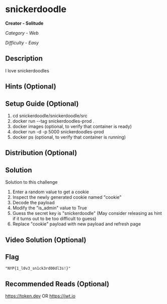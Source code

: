 # snickerdoodle

**Creator - Solitude**

*Category - Web*

*Difficulty - Easy*

## Description
I love snickerdoodles

## Hints (Optional)

## Setup Guide (Optional)
<!--
Only applicable if challenge requires server hosting.

All setup files should be placed in service folder.
-->
1. cd snickerdoodle/snickerdoodle/src
2. docker run --tag snickerdoodles-prod .
3. docker images (optional, to verify that container is ready)
4. docker run -d -p 5000 snickerdoodles-prod
5. docker ps (optional, to verify that container is running)

## Distribution (Optional)
<!--
Only applicable if you need participants to download file(s).

All files should be placed in distrib folder.
-->

## Solution
<!--
Please make it descriptive enough, don't need to challenge the challenge vetter D:
-->
Solution to this challenge
1. Enter a random value to get a cookie
2. Inspect the newly generated cookie named "cookie"
3. Decode the payload
4. Modify the "is_admin" value to True
5. Guess the secret key is "snickerdoodle" (May consider releasing as hint if it turns out to be too difficult to guess)
6. Replace "cookie" payload with new payload and refresh page

## Video Solution (Optional)

## Flag
`"NYP{1_l0v3_sn1ck3rd00dl3s!}"`

## Recommended Reads (Optional)
https://token.dev OR https://jwt.io
